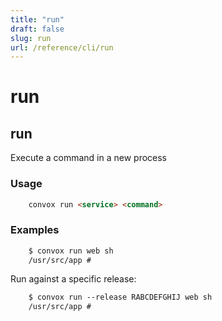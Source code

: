 ```yaml
---
title: "run"
draft: false
slug: run
url: /reference/cli/run
---
```

# run

## run

Execute a command in a new process

### Usage
```html
    convox run <service> <command>
```
### Examples
```html
    $ convox run web sh
    /usr/src/app #
```
Run against a specific release:
```html
    $ convox run --release RABCDEFGHIJ web sh
    /usr/src/app #
```